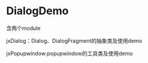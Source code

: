 # DialogDemo



含两个module

jxDialog：Dialog、DialogFragment的抽象类及使用demo

jxPopupwindow:popupwindow的工具类及使用demo


